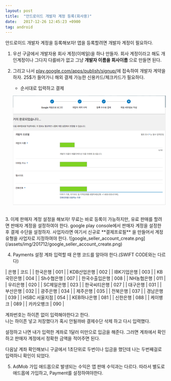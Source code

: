 ```yaml
---
layout: post
title:  "안드로이드 개발자 계정 등록(회사용)"
date:   2017-12-26 12:45:23 +0900
tag: android
---
```


안드로이드 개발자 계정을 등록해보자!
앱을 등록할려면 개발자 계정이 필요하다.

1. 우선 구글에서 개발자용 회사 계정(이메일)을 하나 만들자. 회사 계정이라고 해도 개인계정이나 그다지 다를바가 없고 그냥 **개발자 이름을 회사이름** 으로 만들면 된다.

2. 그리고 나서 [play.google.com/apps/publish/signup/](play.google.com/apps/publish/signup/)에 접속하여 개발자 계약을 하자.
25$가 들어가니 해외 결제 가능한 신용카드/체크카드가 필요하다.
    * 순서대로 입력하고 결제

    ![google_developer_register.png](/assets/img/201712/google_developer_register.png)
<br />
3. 이제 판매자 계정 설정을 해보자!
무료는 바로 등록이 가능하지만, 유료 판매를 할려면 판매자 계정을 설정하여야 한다.
google play console에서 판매자 계정을 설정한 후 결제 수단을 설정하자.
사업자라면 여기서 신규로 **결제프로필** 을 만들어서 계정유형을 사업자로 지정하여야 한다.
![google_seller_account_create.png](/assets/img/201712/google_seller_account_create.png)

4. Payments 설정
계좌 입력할 때 은행 코드를 알아야 한다.(SWIFT CODE와는 다르다)

| 은행 | 코드 |
| 한국은행 | 001 |
| KDB산업은행 | 002 |
| IBK기업은행 | 003 |
| KB국민은행 | 004 |
| Sh수협은행 | 007 |
| 한국수출입은행 | 008 |
| NH농협은행 | 011 |
| 우리은행 | 020 |
| SC제일은행 | 023 |
| 한국씨티은행 | 027 |
| 대구은행 | 031 |
| 부산은행 | 032 |
| 광주은행 | 034 |
| 제주은행 | 035 |
| 전북은행 | 037 |
| 경남은행 | 039 |
| HSBC 서울지점 | 054 |
| KEB하나은행 | 081 |
| 신한은행 | 088 |
| 케이뱅크 | 089 |
| 카카오뱅크 | 090 |

계좌번호는 하이픈 없이 입력해야한다고 한다.  
나는 하이픈 넣고 저장했다가 혹시 안될까바 결제수단 삭제 하고 다시 입력했다.

설정하고 나면 내가 입력한 계좌로 1달러 미만으로 입금을 해준다.
그러면 계좌에서 확인하고 판매자 계정에서 정확한 금액을 적어주면 된다.

다음날 계좌 확인해보니 구글에서 1초단위로 두번이나 입금을 했던데 나는 두번째걸로 입력하니 확인이 되었다.

5. AdMob 가입
애드몹으로 발생되는 수익은 앱 판매 수익과는 다르다. 따라서 별도로 애드몹에 가입하고, Payment를 설정하여야한다.
